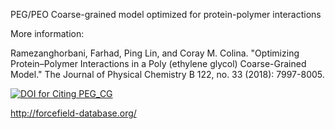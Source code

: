 PEG/PEO Coarse-grained model optimized for protein-polymer interactions

More information:

Ramezanghorbani, Farhad, Ping Lin, and Coray M. Colina. "Optimizing Protein–Polymer Interactions in a Poly (ethylene glycol) Coarse-Grained Model." The Journal of Physical Chemistry B 122, no. 33 (2018): 7997-8005.

[![DOI for Citing PEG_CG](https://img.shields.io/badge/DOI-10.1021%2Facs.jpcb.8b05359-green.svg)](DOI:10.1021/acs.jpcb.8b05359)

http://forcefield-database.org/


